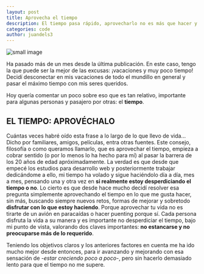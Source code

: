 ```yaml
---
layout: post
title: Aprovecha el tiempo
description: El tiempo pasa rápido, aprovecharlo no es más que hacer y disfrutar lo que te gusta
categories: code
author: juandels3
---
```


![small image]({{site.baseurl}}/images/time.jpg)

Ha pasado más de un mes desde la última publicación. En este caso, tengo la que puede ser la mejor de las excusas: ¡vacaciones y muy poco tiempo! Decidí desconectar en mis vacaciones de todo el mundillo en general y pasar el máximo tiempo con mis seres queridos. 

Hoy quería comentar un poco sobre eso que es tan relativo, importante para algunas personas y pasajero por otras: el **tiempo**. 

## EL TIEMPO: APROVÉCHALO

Cuántas veces habré oído esta frase a lo largo de lo que llevo de vida... Dicho por familiares, amigos, películas, entra otras fuentes. Este consejo, filosofía o como queramos llamarlo, que es aprovechar el tiempo, empieza a cobrar sentido (o por lo menos lo ha hecho para mí) al pasar la barrera de los 20 años de edad apróximadamente. La verdad es que desde que empecé los estudios para desarrollo web y posteriormente trabajar dedicándome a ello, mi tiempo ha volado y sigue haciéndolo día a día, mes a mes, pensando una y otra vez en **si realmente estoy desperdiciando el tiempo o no**. 
Lo cierto es que desde hace mucho decidí resolver esa pregunta simplemente aprovechando el tiempo en lo que me gusta hacer, sin más, buscando siempre nuevos retos, formas de mejorar y sobretodo **disfrutar con lo que estoy haciendo**. Porque aprovechar tu vida no es tirarte de un avión en paracaídas o hacer puenting porque sí. Cada persona disfruta la vida a su manera y es importante no desperdiciar el tiempo, bajo mi punto de vista, valorando dos claves importantes: **no estancarse y no preocuparse más de lo requerido**.

Teniendo los objetivos claros y los anteriores factores en cuenta me ha ido mucho mejor desde entonces, para ir avanzando y mejorando con esa sensación de *-estar creciendo poco a poco-*, pero sin hacerlo demasiado lento para que el tiempo no me supere.